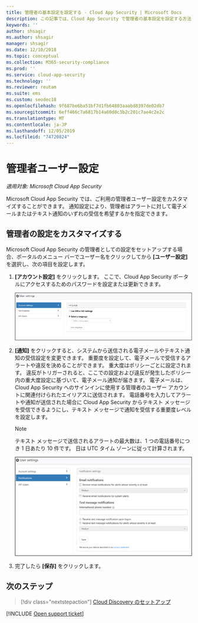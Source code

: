 ```yaml
---
title: 管理者の基本設定を設定する - Cloud App Security | Microsoft Docs
description: この記事では、Cloud App Security で管理者の基本設定を設定する方法について説明します。
keywords: ''
author: shsagir
ms.author: shsagir
manager: shsagir
ms.date: 12/10/2018
ms.topic: conceptual
ms.collection: M365-security-compliance
ms.prod: ''
ms.service: cloud-app-security
ms.technology: ''
ms.reviewer: reutam
ms.suite: ems
ms.custom: seodec18
ms.openlocfilehash: 9f687be6ba51bf7d1fb64803aaabd8397de02db7
ms.sourcegitcommit: 6eff466c7a6817b14a60d8c3b2c201c7ae4c2e2c
ms.translationtype: MT
ms.contentlocale: ja-JP
ms.lasthandoff: 12/05/2019
ms.locfileid: "74720824"
---
```

# <a name="admin-user-settings"></a>管理者ユーザー設定

*適用対象: Microsoft Cloud App Security*

Microsoft Cloud App Security では、ご利用の管理者ユーザー設定をカスタマイズすることができます。 通知設定により、管理者はアラートに対して電子メールまたはテキスト通知のいずれの受信を希望するかを指定できます。

## <a name="Adminsettings"></a>管理者の設定をカスタマイズする

Microsoft Cloud App Security の管理者としての設定をセットアップする場合、ポータルのメニュー バーでユーザー名をクリックしてから **[ユーザー設定]** を選択し、次の項目を設定します。

1. **[アカウント設定]** をクリックします。 ここで、Cloud App Security ポータルにアクセスするためのパスワードを設定または更新できます。

    ![カスタムユーザー設定](media/custom-user-settings.png "カスタム ユーザー設定")

2. **[通知]** をクリックすると、システムから送信される電子メールやテキスト通知の受信設定を変更できます。  重要度を設定して、電子メールで受信するアラートや違反を決めることができます。 重大度はポリシーごとに設定されます。 違反がトリガーされると、ここでの設定および違反が発生したポリシー内の重大度設定に基づいて、電子メール通知が届きます。 電子メールは、Cloud App Security へのサインインに使用する管理者のユーザー アカウントに関連付けられたエイリアスに送信されます。 電話番号を入力してアラートや通知が送信された場合に Cloud App Security からテキスト メッセージを受信できるようにし、テキスト メッセージで通知を受信する重要度レベルを設定します。

    > [!NOTE]
    > テキスト メッセージで送信されるアラートの最大数は、1 つの電話番号につき 1 日あたり 10 件です。 日は UTC タイム ゾーンに従って計算されます。

    ![通知の設定](media/notification-settings.png "通知の設定")

3. 完了したら **[保存]** をクリックします。

## <a name="next-steps"></a>次のステップ

> [!div class="nextstepaction"]
> [Cloud Discovery のセットアップ](set-up-cloud-discovery.md)

[!INCLUDE [Open support ticket](includes/support.md)]
